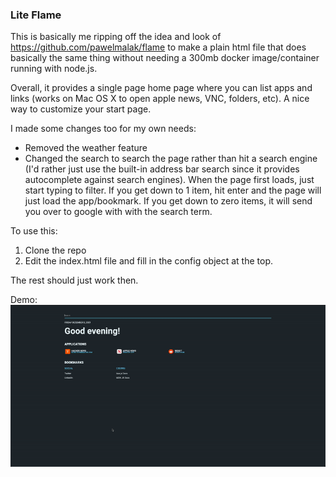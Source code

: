 ### Lite Flame
This is basically me ripping off the idea and look of https://github.com/pawelmalak/flame
to make a plain html file that does basically the same thing without needing a 300mb docker
image/container running with node.js.

Overall, it provides a single page home page where you can list apps and links (works on Mac OS X to open apple news, VNC, folders, etc). A nice way to customize your start page.

I made some changes too for my own needs:
- Removed the weather feature
- Changed the search to search the page rather than hit a search engine (I'd rather just use the built-in address bar search since it provides autocomplete against search engines). When the page first loads, just start typing to filter. If you get down to 1 item, hit enter and the page will just load the app/bookmark. If you get down to zero items, it will send you over to google with with the search term.

To use this:
1. Clone the repo
2. Edit the index.html file and fill in the config object at the top.

The rest should just work then.

Demo:
![Demo](https://github.com/rizwanjiwan/liteflame/raw/main/demo.gif)
